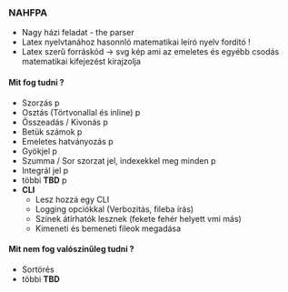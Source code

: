 ### NAHFPA

- Nagy házi feladat - the parser
- Latex nyelvtanához hasonnló matematikai leíró nyelv fordító !
- Latex szerű forráskód -> svg kép ami az emeletes és egyébb csodás matematikai kifejezést kirajzolja

#### Mit fog tudni ?
- Szorzás p
- Osztás (Törtvonallal és inline) p
- Összeadás / Kivonás p
- Betük számok p
- Emeletes hatványozás p
- Gyökjel p
- Szumma / Sor szorzat jel, indexekkel meg minden p
- Integrál jel  p
- többi **TBD** p
- **CLI**
    - Lesz hozzá egy CLI
    - Logging opciókkal (Verbozitás, fileba írás)
    - Színek átírhatók lesznek (fekete fehér helyett vmi más)
    - Kimeneti és bemeneti fileok megadása

#### Mit nem fog valószínűleg tudni ?
- Sortörés
- többi **TBD**
